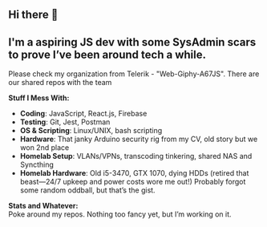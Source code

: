 ## Hi there 👋

## I'm a aspiring JS dev with some SysAdmin scars to prove I’ve been around tech a while.

Please check my organization from Telerik - "Web-Giphy-A67JS". There are our shared repos with the team

**Stuff I Mess With:**  
- **Coding**: JavaScript, React.js, Firebase  
- **Testing**: Git, Jest, Postman  
- **OS & Scripting**: Linux/UNIX, bash scripting  
- **Hardware**: That janky Arduino security rig from my CV, old story but we won 2nd place  
- **Homelab Setup**: VLANs/VPNs, transcoding tinkering, shared NAS and Syncthing  
- **Homelab Hardware**: Old i5-3470, GTX 1070, dying HDDs (retired that beast—24/7 upkeep and power costs wore me out!)
Probably forgot some random oddball, but that’s the gist.


**Stats and Whatever:**  
Poke around my repos. Nothing too fancy yet, but I’m working on it.
